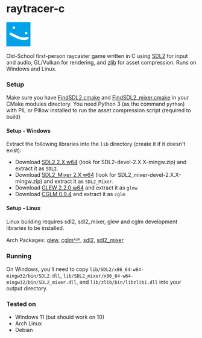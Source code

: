 # raytracer-c

![](Assets/actor/BLOB2.png)

Old-School first-person raycaster game written in C using [SDL2](https://www.libsdl.org/) for input and audio, GL/Vulkan for rendering, and [zlib](https://www.zlib.net/) for asset compression.
Runs on Windows and Linux.

### Setup
Make sure you have [FindSDL2.cmake](https://github.com/tcbrindle/sdl2-cmake-scripts/blob/master/FindSDL2.cmake) and [FindSDL2_mixer.cmake](https://github.com/tcbrindle/sdl2-cmake-scripts/blob/master/FindSDL2_mixer.cmake) in your CMake modules directory.
You need Python 3 (as the command `python`) with PIL or Pillow installed to run the asset compression script (required to build)

#### Setup - Windows
Extract the following libraries into the `lib` directory (create it if it doesn't exist):
- Download [SDL2 2.X w64](https://github.com/libsdl-org/SDL/releases/) (look for SDL2-devel-2.X.X-mingw.zip)
and extract it as `SDL2`.
- Download [SDL2_Mixer 2.X w64](https://github.com/libsdl-org/SDL_mixer/releases/) (look for SDL2_mixer-devel-2.X.X-mingw.zip)
and extract it as `SDL2_Mixer`.
- Download [GLEW 2.2.0 w64](https://github.com/nigels-com/glew/releases/download/glew-2.2.0/glew-2.2.0-win32.zip) and extract it as `glew`
- Download [CGLM 0.9.4](https://github.com/recp/cglm/archive/refs/tags/v0.9.4.zip) and extract it as `cglm`

#### Setup - Linux
Linux building requires sdl2, sdl2_mixer, glew and cglm development libraries to be installed.

Arch Packages:
[glew](https://archlinux.org/packages/extra/x86_64/glew/),
[cglmᴬᵁᴿ](https://aur.archlinux.org/packages/cglm),
[sdl2](https://archlinux.org/packages/extra/x86_64/sdl2/),
[sdl2_mixer](https://archlinux.org/packages/extra/x86_64/sdl2_mixer/)

### Running
On Windows, you'll need to copy `lib/SDL2/x86_64-w64-mingw32/bin/SDL2.dll`, `lib/SDL2_mixer/x86_64-w64-mingw32/bin/SDL2_mixer.dll`, and `lib/zlib/bin/libzlib1.dll` into your output directory.

### Tested on
- Windows 11 (but should work on 10)
- Arch Linux
- Debian
